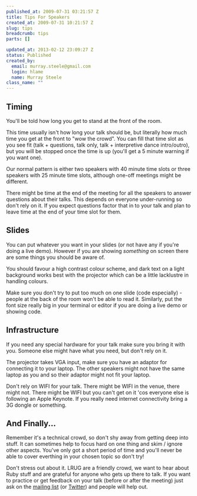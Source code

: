 ```yaml
--- 
published_at: 2009-07-31 03:21:57 Z
title: Tips For Speakers
created_at: 2009-07-31 10:21:57 Z
slug: tips
breadcrumb: tips
parts: []

updated_at: 2013-02-12 23:09:27 Z
status: Published
created_by: 
  email: murray.steele@gmail.com
  login: hlame
  name: Murray Steele
class_name: ""
---
```


Timing
------
You'll be told how long you get to stand at the front of the room.

This time usually isn't how long your talk should be, but literally how much time you get at the front to "wow the crowd".  You can fill that time slot as you see fit (talk + questions, talk only, talk + interpretive dance intro/outro), but you will be stopped once the time is up (you'll get a 5 minute warning if you want one).

Our normal pattern is either two speakers with 40 minute time slots or three speakers with 25 minute time slots, although one-off meetings might be different.

There might be time at the end of the meeting for all the speakers to answer questions about their talks. This depends on everyone under-running so don't rely on it.  If you expect questions factor that in to your talk and plan to leave time at the end of your time slot for them. 

Slides
------
You can put whatever you want in your slides (or not have any if you're doing a live demo).  However if you are showing *something* on screen there are some things you should be aware of.

You should favour a high contrast colour scheme, and dark text on a light background works best with the projector which can be a little lacklustre in handling colours.

Make sure you don't try to put too much on one slide (code especially) - people at the back of the room won't be able to read it.  Similarly, put the font size really big in your terminal or editor if you are doing a live demo or showing code.

Infrastructure
--------------
If you need any special hardware for your talk make sure you bring it with you.  Someone else might have what you need, but don't rely on it.

The projector takes VGA input, make sure you have an adaptor for connecting it to your laptop.  The other speakers might not have the same laptop as you and so their adaptor might not fit your laptop.

Don't rely on WIFI for your talk.  There might be WIFI in the venue, there might not.  There might be WIFI but you can't get on it 'cos everyone else is following an Apple Keynote.  If you really need internet connectivity bring a 3G dongle or something.

And Finally...
--------------
Remember it's a technical crowd, so don't shy away from getting deep into stuff.  It can sometimes help to focus hard on one thing and skim / ignore other aspects.  You've only got a short period of time and you'll never be able to cover everthing in your chosen topic so don't try!

Don't stress out about it.  LRUG are a friendly crowd, we want to hear about Ruby stuff and are grateful for anyone who gets up there to talk.  If you want to practice or get feedback on your talk (before or after the meeting) just ask on the [mailing list](http://lists.lrug.org/listinfo.cgi/chat-lrug.org) (or [Twitter](http://twitter.com/home)) and people will help out.
